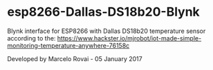 # esp8266-Dallas-DS18b20-Blynk
Blynk interface for ESP8266 with Dallas DS18b20 temperature sensor according to the: 
  https://www.hackster.io/mjrobot/iot-made-simple-monitoring-temperature-anywhere-76158c

Developed by Marcelo Rovai - 05 January 2017
